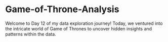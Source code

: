 # Game-of-Throne-Analysis
Welcome to Day 12 of my data exploration journey! Today, we ventured into the intricate world of Game of Thrones to uncover hidden insights and patterns within the data.
